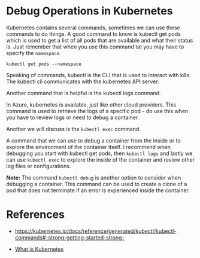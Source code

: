 # Debug Operations in Kubernetes

Kubernetes contains several commands, sometimes we can use these commands to do things.
A good command to know is kubectl get pods which is used to get a list of all pods that are available and what their status is.
Just remember that when you use this command tat you may have to specify the `namespace`.

```shell
kubectl get pods --namespace 
```

Speaking of commands, kubectl is the CLI that is used to interact with k8s.
The kubectl cli communicates with the kubernetes API server.

Another command that is helpful is the kubectl logs command.

In Azure, kubernetes is available, just like other cloud providers.
This command is used to retrieve the logs of a specific pod - do use this when you have to review logs or need to debug a container.

Another we will discuss is the `kubectl exec` command.

A command that we can use to debug a container from the inside or to explore the environment of the container itself.
I recommend when debugging you start with kubectl get pods, then `kubectl logs` and lastly we can use `kubectl exec` to explore the inside of the container and review other log files or configurations.


**Note:** The command `kubectl debug` is another option to consider when debugging a container.
This command can be used to create a clone of a pod that does not terminate if an error is experienced inside the container.

# References

- https://kubernetes.io/docs/reference/generated/kubectl/kubectl-commands#-strong-getting-started-strong-

- [What is Kubernetes](https://kubernetes.io/docs/concepts/overview/)
